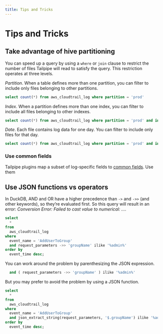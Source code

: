```yaml
---
title: Tips and Tricks
---
```


# Tips and Tricks

## Take advantage of hive partitioning

You can speed up a query by using a `where` or `join` clause to restrict the number of files Tailpipe will read to satisfy the query. This restriction operates at three levels.

*Partition*. When a table defines more than one partition, you can filter to include only files belonging to other partitions.

```sql
select count(*) from aws_cloudtrail_log where partition = 'prod'
```

*Index*. When a partition defines more than one index, you can filter to include  all files belonging to other indexes.

```sql
select count(*) from aws_cloudtrail_log where partition = 'prod' and index = 123456789
```

*Date*. Each file contains log data for one day. You can filter to include only files for that day.

```sql
select count(*) from aws_cloudtrail_log where partition = 'prod' and index = 123456789 and tp_date = '2024-12-01'
```

### Use common fields

Tailpipe plugins map a subset of log-specific fields to [common fields](/docs/manage/collection#common-fields). Use them 

## Use JSON functions vs operators

In DuckDB, AND and OR have a higher precedence than `->` and `->>` (and other keywords), so they’re evaluated first.
So this query will result in an error: *Conversion Error: Failed to cast value to numerical: …*.

```sql
select
  *
from
  aws_cloudtrail_log
where
  event_name = 'AddUserToGroup'
  and request_parameters ->> 'groupName' ilike '%admin%'
order by
  event_time desc;
```

You can work around the problem by parenthesizing the JSON expression.

```sql
  and ( request_parameters ->> 'groupName' ) ilike '%admin%'
```

But you may prefer to avoid the problem by using a JSON function.

```sql
select
  *
from
  aws_cloudtrail_log
where
  event_name = 'AddUserToGroup'
  and json_extract_string(request_parameters, '$.groupName') ilike '%admin%'
order by
  event_time desc;
```



